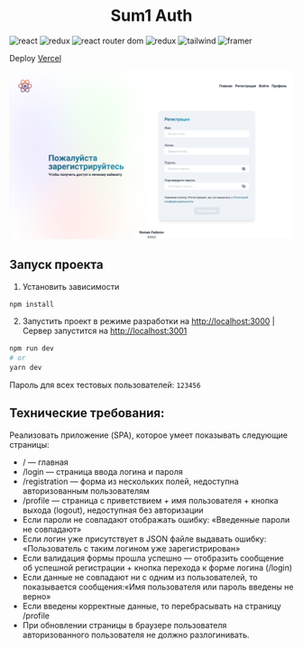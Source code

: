 <h1 align='center'> Sum1 Auth</h1>

![react](https://img.shields.io/badge/React-black?style=for-the-badge&logo=React&logoColor=#61DAFB)
![redux](https://img.shields.io/badge/redux-black?style=for-the-badge&logo=redux&logoColor=#06b6d4)
![react router dom](https://img.shields.io/badge/router_dom_v6-black?style=for-the-badge&logo=react-router&logoColor=#06b6d4)
![redux](https://img.shields.io/badge/router_dom_v6-black?style=for-the-badge&logo=react-router&logoColor=#06b6d4)
![tailwind](https://img.shields.io/badge/tailwind-black?style=for-the-badge&logo=tailwindcss&logoColor=#06b6d4)
![framer](https://img.shields.io/badge/framer_motion-black?style=for-the-badge&logo=framer&logoColor=#06b6d4)

Deploy [Vercel](https://sum1-test.vercel.app/)


<img src='./readme_screen.png' width='700px'/>

## Запуск проекта 
1) Установить зависимости

```bash
npm install
```
2) Запустить проект в режиме разработки на [http://localhost:3000](http://localhost:3000) | Сервер запустится на [http://localhost:3001](http://localhost:3001)
```bash
npm run dev
# or
yarn dev
```

Пароль для всех тестовых пользователей: ```123456```

## Технические требования:
Реализовать приложение (SPA), которое умеет показывать следующие страницы:
- / — главная
- /login — страница ввода логина и пароля
- /registration — форма из нескольких полей, недоступна авторизованным пользователям
- /profile — страница с приветствием + имя пользователя + кнопка выхода (logout), недоступная без авторизации
- Если пароли не совпадают отображать ошибку: «Введенные пароли не совпадают»
- Если логин уже присутствует в JSON файле выдавать ошибку: «Пользователь с таким логином уже зарегистрирован»
- Если валидация формы прошла успешно — отобразить сообщение об успешной регистрации + кнопка перехода к форме логина (/login)
- Если данные не совпадают ни с одним из пользователей, то показывается сообщения:«Имя пользователя или пароль введены не верно»
- Если введены корректные данные, то перебрасывать на страницу /profile
- При обновлении страницы в браузере пользователя авторизованного пользователя не должно разлогинивать.




